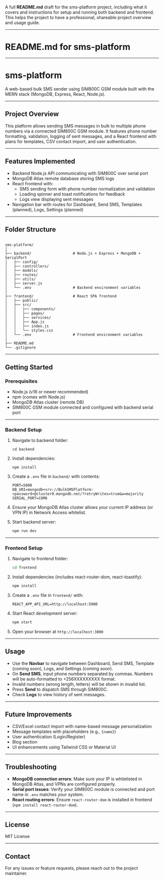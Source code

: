 A full **README.md** draft for the sms-platform project, including what it covers and instructions for setup and running both backend and frontend. This helps the project to have a professional, shareable project overview and usage guide.

---

# README.md for sms-platform

---
# sms-platform

A web-based bulk SMS sender using SIM800C GSM module built with the MERN stack (MongoDB, Express, React, Node.js).

---

## Project Overview

This platform allows sending SMS messages in bulk to multiple phone numbers via a connected SIM800C GSM module. It features phone number formatting, validation, logging of sent messages, and a React frontend with plans for templates, CSV contact import, and user authentication.

---

## Features Implemented

- Backend Node.js API communicating with SIM800C over serial port
- MongoDB Atlas remote database storing SMS logs
- React frontend with:
  - SMS sending form with phone number normalization and validation
  - Loading spinner and toast notifications for feedback
  - Logs view displaying sent messages
- Navigation bar with routes for Dashboard, Send SMS, Templates (planned), Logs, Settings (planned)

---

## Folder Structure

```

sms-platform/
│
├── backend/                   # Node.js + Express + MongoDB + SerialPort
│   ├── config/
│   ├── controllers/
│   ├── models/
│   ├── routes/
│   ├── utils/
│   ├── server.js
│   └── .env                   # Backend environment variables
│
├── frontend/                  # React SPA frontend
│   ├── public/
│   ├── src/
│   │   ├── components/
│   │   ├── pages/
│   │   ├── services/
│   │   ├── App.js
│   │   ├── index.js
│   │   └── styles.css
│   └── .env                   # Frontend environment variables
│
├── README.md
└── .gitignore

````

---

## Getting Started

### Prerequisites

- Node.js (v16 or newer recommended)
- npm (comes with Node.js)
- MongoDB Atlas cluster (remote DB)
- SIM800C GSM module connected and configured with backend serial port

---

### Backend Setup

1. Navigate to backend folder:

   ```
   cd backend
   ````

2. Install dependencies:

   ```
   npm install
   ```

3. Create a `.env` file in `backend/` with contents:

   ```
   PORT=5000
   DB_URI=mongodb+srv://BulkSMSPlatform:<password>@cluster0.mongodb.net/?retryWrites=true&w=majority
   SERIAL_PORT=COM6
   ```

4. Ensure your MongoDB Atlas cluster allows your current IP address (or VPN IP) in Network Access whitelist.

5. Start backend server:

   ```bash
   npm run dev
   ```

---

### Frontend Setup

1. Navigate to frontend folder:

   ```bash
   cd frontend
   ```

2. Install dependencies (includes react-router-dom, react-toastify):

   ```bash
   npm install
   ```

3. Create a `.env` file in `frontend/` with:

   ```
   REACT_APP_API_URL=http://localhost:5000
   ```

4. Start React development server:

   ```bash
   npm start
   ```

5. Open your browser at `http://localhost:3000`

---

## Usage

* Use the **Navbar** to navigate between Dashboard, Send SMS, Template (coming soon), Logs, and Settings (coming soon).
* On **Send SMS**, input phone numbers separated by commas. Numbers will be auto-formatted to +256XXXXXXXXX format.
* Invalid numbers (wrong length, letters) will be shown in invalid list.
* Press **Send** to dispatch SMS through SIM800C.
* Check **Logs** to view history of sent messages.

---

## Future Improvements

* CSV/Excel contact import with name-based message personalization
* Message templates with placeholders (e.g., `{name}`)
* User authentication (Login/Register)
* Blog section
* UI enhancements using Tailwind CSS or Material UI

---

## Troubleshooting

* **MongoDB connection errors**: Make sure your IP is whitelisted in MongoDB Atlas, and VPNs are configured properly.
* **Serial port issues**: Verify your SIM800C module is connected and port name in `.env` matches your system.
* **React routing errors**: Ensure `react-router-dom` is installed in frontend (`npm install react-router-dom`).

---

## License

MIT License

---

## Contact

For any issues or feature requests, please reach out to the project maintainer.

```

